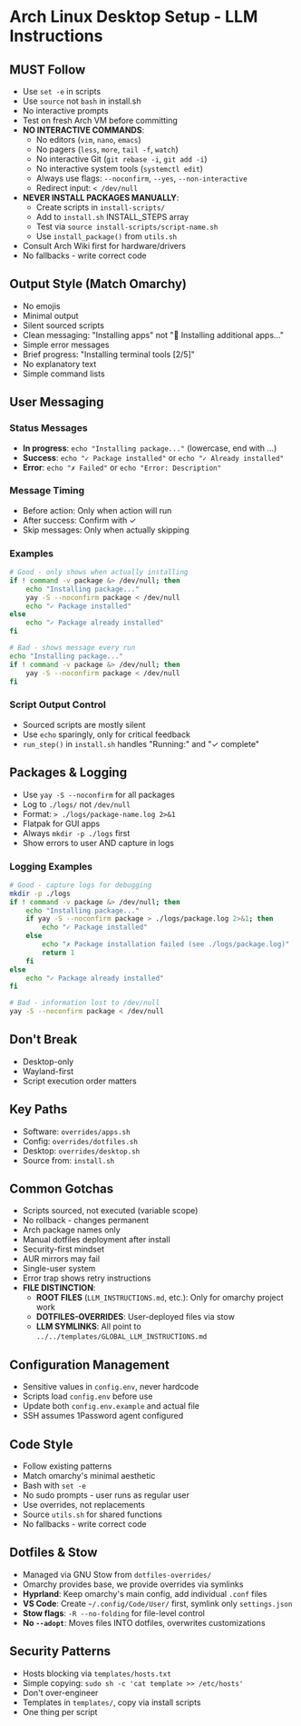 # Arch Linux Desktop Setup - LLM Instructions

## MUST Follow
- Use `set -e` in scripts
- Use `source` not `bash` in install.sh
- No interactive prompts
- Test on fresh Arch VM before committing
- **NO INTERACTIVE COMMANDS**:
  - No editors (`vim`, `nano`, `emacs`)
  - No pagers (`less`, `more`, `tail -f`, `watch`)
  - No interactive Git (`git rebase -i`, `git add -i`)
  - No interactive system tools (`systemctl edit`)
  - Always use flags: `--noconfirm`, `--yes`, `--non-interactive`
  - Redirect input: `< /dev/null`
- **NEVER INSTALL PACKAGES MANUALLY**:
  - Create scripts in `install-scripts/`
  - Add to `install.sh` INSTALL_STEPS array
  - Test via `source install-scripts/script-name.sh`
  - Use `install_package()` from `utils.sh`
- Consult Arch Wiki first for hardware/drivers
- No fallbacks - write correct code

## Output Style (Match Omarchy)
- No emojis
- Minimal output
- Silent sourced scripts
- Clean messaging: "Installing apps" not "🎨 Installing additional apps..."
- Simple error messages
- Brief progress: "Installing terminal tools [2/5]"
- No explanatory text
- Simple command lists

## User Messaging
### Status Messages
- **In progress**: `echo "Installing package..."` (lowercase, end with ...)
- **Success**: `echo "✓ Package installed"` or `echo "✓ Already installed"`
- **Error**: `echo "✗ Failed"` or `echo "Error: Description"`

### Message Timing
- Before action: Only when action will run
- After success: Confirm with ✓
- Skip messages: Only when actually skipping

### Examples
```bash
# Good - only shows when actually installing
if ! command -v package &> /dev/null; then
    echo "Installing package..."
    yay -S --noconfirm package < /dev/null
    echo "✓ Package installed"
else
    echo "✓ Package already installed"
fi

# Bad - shows message every run
echo "Installing package..."
if ! command -v package &> /dev/null; then
    yay -S --noconfirm package < /dev/null
fi
```

### Script Output Control
- Sourced scripts are mostly silent
- Use `echo` sparingly, only for critical feedback
- `run_step()` in `install.sh` handles "Running:" and "✓ complete"

## Packages & Logging
- Use `yay -S --noconfirm` for all packages
- Log to `./logs/` not `/dev/null`
- Format: `> ./logs/package-name.log 2>&1`
- Flatpak for GUI apps
- Always `mkdir -p ./logs` first
- Show errors to user AND capture in logs

### Logging Examples
```bash
# Good - capture logs for debugging
mkdir -p ./logs
if ! command -v package &> /dev/null; then
    echo "Installing package..."
    if yay -S --noconfirm package > ./logs/package.log 2>&1; then
        echo "✓ Package installed"
    else
        echo "✗ Package installation failed (see ./logs/package.log)"
        return 1
    fi
else
    echo "✓ Package already installed"
fi

# Bad - information lost to /dev/null
yay -S --noconfirm package < /dev/null
```

## Don't Break
- Desktop-only
- Wayland-first
- Script execution order matters

## Key Paths
- Software: `overrides/apps.sh`
- Config: `overrides/dotfiles.sh`
- Desktop: `overrides/desktop.sh`
- Source from: `install.sh`

## Common Gotchas
- Scripts sourced, not executed (variable scope)
- No rollback - changes permanent
- Arch package names only
- Manual dotfiles deployment after install
- Security-first mindset
- AUR mirrors may fail
- Single-user system
- Error trap shows retry instructions
- **FILE DISTINCTION**:
  - **ROOT FILES** (`LLM_INSTRUCTIONS.md`, etc.): Only for omarchy project work
  - **DOTFILES-OVERRIDES**: User-deployed files via stow
  - **LLM SYMLINKS**: All point to `../../templates/GLOBAL_LLM_INSTRUCTIONS.md`

## Configuration Management
- Sensitive values in `config.env`, never hardcode
- Scripts load `config.env` before use
- Update both `config.env.example` and actual file
- SSH assumes 1Password agent configured

## Code Style
- Follow existing patterns
- Match omarchy's minimal aesthetic
- Bash with `set -e`
- No sudo prompts - user runs as regular user
- Use overrides, not replacements
- Source `utils.sh` for shared functions
- No fallbacks - write correct code

## Dotfiles & Stow
- Managed via GNU Stow from `dotfiles-overrides/`
- Omarchy provides base, we provide overrides via symlinks
- **Hyprland**: Keep omarchy's main config, add individual `.conf` files
- **VS Code**: Create `~/.config/Code/User/` first, symlink only `settings.json`
- **Stow flags**: `-R --no-folding` for file-level control
- **No `--adopt`**: Moves files INTO dotfiles, overwrites customizations

## Security Patterns
- Hosts blocking via `templates/hosts.txt`
- Simple copying: `sudo sh -c 'cat template >> /etc/hosts'`
- Don't over-engineer
- Templates in `templates/`, copy via install scripts
- One thing per script
